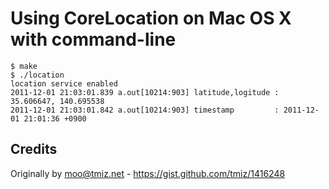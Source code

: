 Using CoreLocation on Mac OS X with command-line
================================================

    $ make
    $ ./location
    location service enabled
    2011-12-01 21:03:01.839 a.out[10214:903] latitude,logitude : 35.606647, 140.695538
    2011-12-01 21:03:01.842 a.out[10214:903] timestamp         : 2011-12-01 21:01:36 +0900

Credits
-------
Originally by moo@tmiz.net - https://gist.github.com/tmiz/1416248
